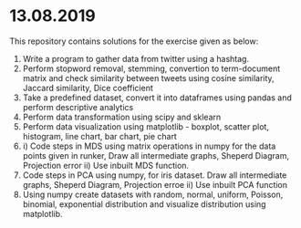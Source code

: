 # 13.08.2019
This repository contains solutions for the exercise given as below:
1. Write a program to gather data from twitter using a hashtag.
2. Perform stopword removal, stemming, convertion to term-document matrix and check similarity between tweets using cosine similarity, Jaccard similarity, Dice coefficient
3. Take a predefined dataset, convert it into dataframes using pandas and perform descriptive analytics
4. Perform data transformation using scipy and sklearn
5. Perform data visualization using matplotlib - boxplot, scatter plot, histogram, line chart, bar chart, pie chart
6. i) Code steps in MDS using matrix operations in numpy for the data points given in runker, Draw all intermediate graphs, Sheperd Diagram, Projection error ii) Use inbuilt MDS function.
7. Code steps in PCA using numpy, for iris dataset. Draw all intermediate graphs, Sheperd Diagram, Projection erroe ii) Use inbuilt PCA function
8. Using numpy create datasets with random, normal, uniform, Poisson, binomial, exponential distribution and visualize distribution using matplotlib.
